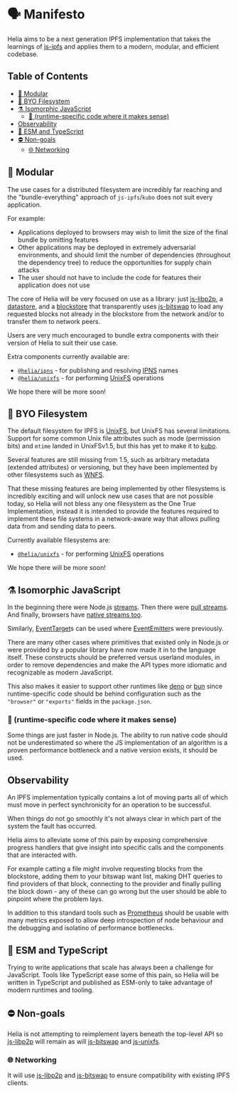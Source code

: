 # 🗣️ Manifesto <!-- omit in toc -->

Helia aims to be a next generation IPFS implementation that takes the learnings of [js-ipfs] and applies them to a modern, modular, and efficient codebase.

## Table of Contents <!-- omit in toc -->

- [🧱 Modular](#-modular)
- [📁 BYO Filesystem](#-byo-filesystem)
- [⚗️ Isomorphic JavaScript](#️-isomorphic-javascript)
  - [🚀 (runtime-specific code where it makes sense)](#-runtime-specific-code-where-it-makes-sense)
- [Observability](#observability)
- [📜 ESM and TypeScript](#-esm-and-typescript)
- [⛔ Non-goals](#-non-goals)
  - [🌐 Networking](#-networking)

## 🧱 Modular

The use cases for a distributed filesystem are incredibly far reaching and the "bundle-everything" approach of `js-ipfs`/`kubo` does not suit every application.

For example:

- Applications deployed to browsers may wish to limit the size of the final bundle by omitting features
- Other applications may be deployed in extremely adversarial environments, and should limit the number of dependencies (throughout the dependency tree) to reduce the opportunities for supply chain attacks
- The user should not have to include the code for features their application does not use

The core of Helia will be very focused on use as a library: just [js-libp2p], a [datastore], and a [blockstore] that transparently uses [js-bitswap] to load any requested blocks not already in the blockstore from the network and/or to transfer them to network peers.

Users are very much encouraged to bundle extra components with their version of Helia to suit their use case.

Extra components currently available are:

- [`@helia/ipns`](https://github.com/ipfs/helia-ipns) - for publishing and resolving [IPNS] names
- [`@helia/unixfs`](https://github.com/ipfs/helia-unixfs) - for performing [UnixFS] operations

We hope there will be more soon!

## 📁 BYO Filesystem

The default filesystem for IPFS is [UnixFS](https://github.com/ipfs/specs/blob/main/UNIXFS.md), but UnixFS has several limitations. Support for some common Unix file attributes such as mode (permission bits) and `mtime` landed in UnixFSv1.5, but this has yet to make it to [kubo].

Several features are still missing from 1.5, such as arbitrary metadata (extended attributes) or versioning, but they have been implemented by other filesystems such as [WNFS](https://guide.fission.codes/developers/webnative/file-system-wnfs).

That these missing features are being implemented by other filesystems is incredibly exciting and will unlock new use cases that are not possible today, so Helia will not bless any one filesystem as the One True Implementation, instead it is intended to provide the features required to implement these file systems in a network-aware way that allows pulling data from and sending data to peers.

Currently available filesystems are:

- [`@helia/unixfs`](https://github.com/ipfs/helia-unixfs) - for performing [UnixFS] operations

We hope there will be more soon!

## ⚗️ Isomorphic JavaScript

In the beginning there were Node.js [streams](https://nodejs.org/api/stream.html#readable-streams). Then there were [pull streams](https://www.npmjs.com/package/pull-stream). And finally, browsers have [native streams too](https://developer.mozilla.org/en-US/docs/Web/API/ReadableStream).

Similarly, [EventTarget](https://developer.mozilla.org/en-US/docs/Web/API/EventTarget)s can be used where [EventEmitter](https://nodejs.org/api/events.html#class-eventemitter)s were previously.

There are many other cases where primitives that existed only in Node.js or were provided by a popular library have now made it in to the language itself. These constructs should be preferred versus userland modules, in order to remove dependencies and make the API types more idiomatic and recognizable as modern JavaScript.

This also makes it easier to support other runtimes like [deno](https://deno.land/) or [bun](https://bun.sh/) since runtime-specific code should be behind configuration such as the `"browser"` or `"exports"` fields in the `package.json`.

### 🚀 (runtime-specific code where it makes sense)

Some things are just faster in Node.js. The ability to run native code should not be underestimated so where the JS implementation of an algorithm is a proven performance bottleneck and a native version exists, it should be used.

## Observability

An IPFS implementation typically contains a lot of moving parts all of which must move in perfect synchronicity for an operation to be successful.

When things do not go smoothly it's not always clear in which part of the system the fault has occurred.

Helia aims to alleviate some of this pain by exposing comprehensive progress handlers that give insight into specific calls and the components that are interacted with.

For example catting a file might involve requesting blocks from the blockstore, adding them to your bitswap want list, making DHT queries to find providers of that block, connecting to the provider and finally pulling the block down - any of these can go wrong but the user should be able to pinpoint where the problem lays.

In addition to this standard tools such as [Prometheus](https://prometheus.io/) should be usable with many metrics exposed to allow deep introspection of node behaviour and the debugging and isolatino of performance bottlenecks.

## 📜 ESM and TypeScript

Trying to write applications that scale has always been a challenge for JavaScript. Tools like TypeScript ease some of this pain, so Helia will be written in TypeScript and published as ESM-only to take advantage of modern runtimes and tooling.

## ⛔ Non-goals

Helia is not attempting to reimplement layers beneath the top-level API so [js-libp2p] will remain as will [js-bitswap] and [js-unixfs].

### 🌐 Networking

It will use [js-libp2p] and [js-bitswap] to ensure compatibility with existing IPFS clients.

[js-ipfs]: https://github.com/ipfs/js-ipfs
[js-libp2p]: https://github.com/libp2p/js-libp2p
[js-bitswap]: https://github.com/ipfs/js-ipfs-bitswap
[blockstore]: https://github.com/ipfs/js-stores/tree/master/packages/interface-blockstore
[datastore]: https://github.com/ipfs/js-stores/tree/master/packages/interface-datastore
[kubo]: https://github.com/ipfs/kubo
[IPNS]: https://docs.ipfs.tech/concepts/ipns/
[UnixFS]: https://github.com/ipfs/specs/blob/main/UNIXFS.md
[js-unixfs]: https://github.com/ipfs/js-ipfs-unixfs